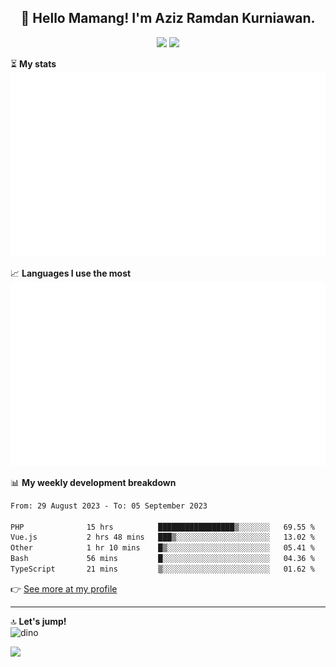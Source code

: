 <h2 align="center">👋 Hello Mamang! I'm Aziz Ramdan Kurniawan.</h2>  
<p align="center">
  <img src="https://komarev.com/ghpvc/?username=azizramdan">
  <img src="https://wakatime.com/badge/user/90056fa0-4c31-4eca-954e-2a3ac05896f9.svg">
</p>
    
⏳ **My stats**  
![](https://raw.githubusercontent.com/azizramdan/github-stats/master/generated/overview.svg#gh-dark-mode-only)

📈 **Languages I use the most**  
![](https://raw.githubusercontent.com/azizramdan/github-stats/master/generated/languages.svg#gh-dark-mode-only)

📊 **My weekly development breakdown**
<!--START_SECTION:waka-->

```txt
From: 29 August 2023 - To: 05 September 2023

PHP              15 hrs          █████████████████▒░░░░░░░   69.55 %
Vue.js           2 hrs 48 mins   ███▒░░░░░░░░░░░░░░░░░░░░░   13.02 %
Other            1 hr 10 mins    █▒░░░░░░░░░░░░░░░░░░░░░░░   05.41 %
Bash             56 mins         █░░░░░░░░░░░░░░░░░░░░░░░░   04.36 %
TypeScript       21 mins         ▒░░░░░░░░░░░░░░░░░░░░░░░░   01.62 %
```

<!--END_SECTION:waka-->
👉 [See more at my profile](https://wakatime.com/@azizramdan)
***
🔝 **Let's jump!**  
![dino](https://raw.githubusercontent.com/azizramdan/azizramdan/master/dino.gif)  

![](https://hit.yhype.me/github/profile?user_id=27954794)
